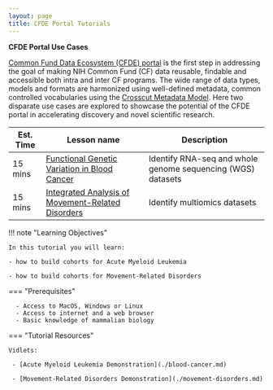 ```yaml
---
layout: page
title: CFDE Portal Tutorials
---
```


**CFDE Portal Use Cases**

[Common Fund Data Ecosystem (CFDE) portal](https://app.nih-cfde.org) is the first step in addressing the goal of making NIH Common Fund (CF) data reusable, findable and accessible both intra and inter CF programs. The wide range of data types, models and formats are harmonized using well-defined metadata, common controlled vocabularies using the [Crosscut Metadata Model](https://cfde-published-documentation.readthedocs-hosted.com/en/latest/). Here two disparate use cases are explored to showcase the potential of the CFDE portal in accelerating discovery and novel scientific research.  

Est. Time | Lesson name | Description
--- | --- | ---
15 mins | [Functional Genetic Variation in Blood Cancer](./blood-cancer.md) | Identify RNA-seq and whole genome sequencing (WGS) datasets
15 mins | [Integrated Analysis of Movement-Related Disorders](./movement-disorders.md) | Identify multiomics datasets

!!! note "Learning Objectives"

    In this tutorial you will learn:

    - how to build cohorts for Acute Myeloid Leukemia

    - how to build cohorts for Movement-Related Disorders

=== "Prerequisites"

      - Access to MacOS, Windows or Linux
      - Access to internet and a web browser
      - Basic knowledge of mammalian biology


=== "Tutorial Resources"

    Vidlets:

     - [Acute Myeloid Leukemia Demonstration](./blood-cancer.md)

     - [Movement-Related Disorders Demonstration](./movement-disorders.md)
